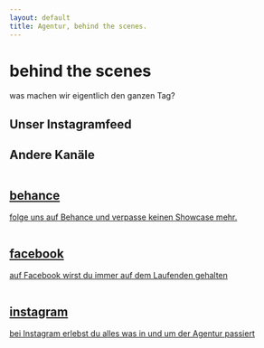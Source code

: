 ```yaml
---
layout: default
title: Agentur, behind the scenes.
---
```


<div class="container home-landing-container">
<div class="row mt-50">
    <div
    class="main-title-container text-center col-md-12"
    >
    <h1 class="main-title bold text-center">
        behind the scenes
    </h1>
    <p class="main-subtitle mt-30 light">
        <span class="light">was machen wir eigentlich den ganzen Tag?</span>
    </p>
    </div>
</div>
<div class="row cta-scroll-container">
    <i class="fas fa-angle-double-down text-black"></i>
</div>
</div>
<!-- instagram feed -->
<div id="instagram-feed-container" class="container mt-100">
<div class="row">
    <div class="simple-section-heading-container col-xs-12 flex">
    <h2 class="simple-section-heading">Unser Instagramfeed</h2>
    </div>
</div>

<div class="row mt-100">
    <div class="simple-section-heading-container col-xs-12 flex">
    <h2 class="simple-section-heading">Andere Kanäle</h2>
    </div>
    <div class="social-channel-wrapper mt-40">
    <a href="https://www.behance.net/legartiagency" class="image-name-card">
        <img src="{{site.baseurl}}/assets/img/social/behance.jpg" alt="">
        <div class="card-body">
        <h2 class="simple-section-heading">behance</h2>
        <p class="card-information">folge uns auf Behance und verpasse keinen Showcase mehr.</p>
        </div>
    </a>
    <a href="https://www.facebook.com/legarti.agency/" class="image-name-card">
        <img src="{{site.baseurl}}/assets/img/social/facebook.jpg" alt="">
        <div class="card-body">
        <h2 class="simple-section-heading">facebook</h2>
        <p class="card-information">auf Facebook wirst du immer auf dem Laufenden gehalten</p>
        </div>
    </a>
    <a href="https://www.instagram.com/legarti.agency/" class="image-name-card">
        <img src="{{site.baseurl}}/assets/img/social/instagram.jpg" alt="">
        <div class="card-body">
        <h2 class="simple-section-heading">instagram</h2>
        <p class="card-information">bei Instagram erlebst du alles was in und um der Agentur passiert</p>
        </div>
    </a>
    </div>
</div>
</div>
